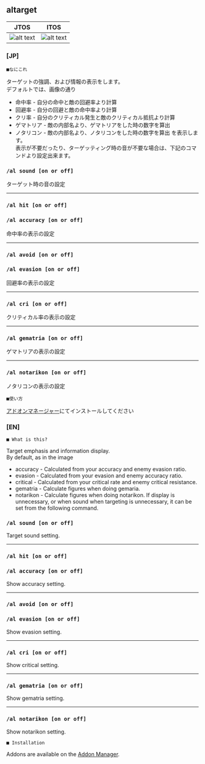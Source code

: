 altarget
--
|JTOS|ITOS|
|---|---|
|![alt text](http://i.imgur.com/EeQlTWj.png "JP Screenshot")|![alt text](http://i.imgur.com/8SX8eqt.png "Screenshot")|

### [JP]

	■なにこれ

ターゲットの強調、および情報の表示をします。  
デフォルトでは、画像の通り  
* 命中率 - 自分の命中と敵の回避率より計算
* 回避率 - 自分の回避と敵の命中率より計算
* クリ率 - 自分のクリティカル発生と敵のクリティカル抵抗より計算
* ゲマトリア - 敵の内部名より、ゲマトリアをした時の数字を算出
* ノタリコン - 敵の内部名より、ノタリコンをした時の数字を算出
を表示します。  
表示が不要だったり、ターゲッティング時の音が不要な場合は、下記のコマンドより設定出来ます。  

### `/al sound [on or off]`  
ターゲット時の音の設定

--------
### `/al hit [on or off]`  
### `/al accuracy [on or off]`  
命中率の表示の設定

--------
### `/al avoid [on or off]`  
### `/al evasion [on or off]`  
回避率の表示の設定

--------
### `/al cri [on or off]`  
クリティカル率の表示の設定

--------
### `/al gematria [on or off]`  
ゲマトリアの表示の設定

--------
### `/al notarikon [on or off]`  
ノタリコンの表示の設定


	■使い方

[アドオンマネージャー](https://github.com/Excrulon/Tree-of-Savior-Addon-Manager)にてインストールしてください


### [EN]

	■ What is this?

Target emphasis and information display.  
By default, as in the image  
* accuracy  - Calculated from your accuracy and enemy evasion ratio.
* evasion   - Calculated from your evasion and enemy accuracy ratio.
* critical  - Calculated from your critical rate and enemy critical resistance.
* gematria  - Calculate figures when doing gemaria.
* notarikon - Calculate figures when doing notarikon.
If display is unnecessary, or when sound when targeting is unnecessary, it can be set from the following command.  

 
### `/al sound [on or off]`  
Target sound setting.

----
### `/al hit [on or off]`  
### `/al accuracy [on or off]`  
Show accuracy setting.

----
### `/al avoid [on or off]`  
### `/al evasion [on or off]`  
Show evasion setting.

----
### `/al cri [on or off]`  
Show critical setting.

----
### `/al gematria [on or off]`  
Show gematria setting.

----
### `/al notarikon [on or off]`  
Show notarikon setting.

	■ Installation

Addons are available on the [Addon Manager](https://github.com/Excrulon/Tree-of-Savior-Addon-Manager).


